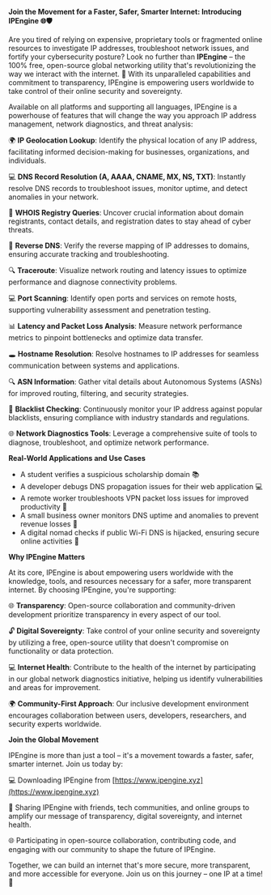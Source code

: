 **Join the Movement for a Faster, Safer, Smarter Internet: Introducing IPEngine 🌐🛡️**

Are you tired of relying on expensive, proprietary tools or fragmented online resources to investigate IP addresses, troubleshoot network issues, and fortify your cybersecurity posture? Look no further than **IPEngine** – the 100% free, open-source global networking utility that's revolutionizing the way we interact with the internet. 🚀 With its unparalleled capabilities and commitment to transparency, IPEngine is empowering users worldwide to take control of their online security and sovereignty.

Available on all platforms and supporting all languages, IPEngine is a powerhouse of features that will change the way you approach IP address management, network diagnostics, and threat analysis:

🌍 **IP Geolocation Lookup**: Identify the physical location of any IP address, facilitating informed decision-making for businesses, organizations, and individuals.

💻 **DNS Record Resolution (A, AAAA, CNAME, MX, NS, TXT)**: Instantly resolve DNS records to troubleshoot issues, monitor uptime, and detect anomalies in your network.

📡 **WHOIS Registry Queries**: Uncover crucial information about domain registrants, contact details, and registration dates to stay ahead of cyber threats.

🚀 **Reverse DNS**: Verify the reverse mapping of IP addresses to domains, ensuring accurate tracking and troubleshooting.

🔍 **Traceroute**: Visualize network routing and latency issues to optimize performance and diagnose connectivity problems.

💻 **Port Scanning**: Identify open ports and services on remote hosts, supporting vulnerability assessment and penetration testing.

📊 **Latency and Packet Loss Analysis**: Measure network performance metrics to pinpoint bottlenecks and optimize data transfer.

🕳️ **Hostname Resolution**: Resolve hostnames to IP addresses for seamless communication between systems and applications.

🔍 **ASN Information**: Gather vital details about Autonomous Systems (ASNs) for improved routing, filtering, and security strategies.

🚨 **Blacklist Checking**: Continuously monitor your IP address against popular blacklists, ensuring compliance with industry standards and regulations.

🌐 **Network Diagnostics Tools**: Leverage a comprehensive suite of tools to diagnose, troubleshoot, and optimize network performance.

**Real-World Applications and Use Cases**

* A student verifies a suspicious scholarship domain 📚
* A developer debugs DNS propagation issues for their web application 💻
* A remote worker troubleshoots VPN packet loss issues for improved productivity 🏢
* A small business owner monitors DNS uptime and anomalies to prevent revenue losses 💸
* A digital nomad checks if public Wi-Fi DNS is hijacked, ensuring secure online activities 📱

**Why IPEngine Matters**

At its core, IPEngine is about empowering users worldwide with the knowledge, tools, and resources necessary for a safer, more transparent internet. By choosing IPEngine, you're supporting:

🌐 **Transparency**: Open-source collaboration and community-driven development prioritize transparency in every aspect of our tool.

🔓 **Digital Sovereignty**: Take control of your online security and sovereignty by utilizing a free, open-source utility that doesn't compromise on functionality or data protection.

💻 **Internet Health**: Contribute to the health of the internet by participating in our global network diagnostics initiative, helping us identify vulnerabilities and areas for improvement.

🌍 **Community-First Approach**: Our inclusive development environment encourages collaboration between users, developers, researchers, and security experts worldwide.

**Join the Global Movement**

IPEngine is more than just a tool – it's a movement towards a faster, safer, smarter internet. Join us today by:

💻 Downloading IPEngine from [https://www.ipengine.xyz](https://www.ipengine.xyz)

📢 Sharing IPEngine with friends, tech communities, and online groups to amplify our message of transparency, digital sovereignty, and internet health.

🌐 Participating in open-source collaboration, contributing code, and engaging with our community to shape the future of IPEngine.

Together, we can build an internet that's more secure, more transparent, and more accessible for everyone. Join us on this journey – one IP at a time! 🚀